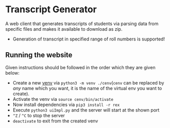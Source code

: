 # Transcript Generator

A web client that generates transcripts of students via parsing data from specific files and makes it available to download as zip.
* Generation of transcript in specified range of roll numbers is supported!

## Running the website
Given instructions should be followed in the order which they are given below:
* Create a new [venv](https://docs.python.org/3/library/venv.html) via `python3 -m venv ./cenv`(`cenv` can be replaced by _any_ name which you want, it is the name of the virtual env you want to create).
* Activate the venv via `source cenv/bin/activate`
* Now install dependencies via `pip3 install -r rex`
* Execute `python3 uiImpl.py` and the server will start at the shown port
* `^Z` / `^C` to stop the server
* `deactivate` to exit from the created venv

